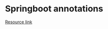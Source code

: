 # Springboot annotations

[Resource link](https://blog.stackademic.com/the-a-z-of-spring-boot-annotations-core-web-jpa-e7c5dcccc779)